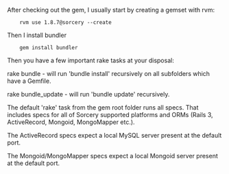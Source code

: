 After checking out the gem, I usually start by creating a gemset with rvm:

```
    rvm use 1.8.7@sorcery --create
```

Then I install bundler

```
    gem install bundler
```

Then you have a few important rake tasks at your disposal:

rake bundle - will run 'bundle install' recursively on all subfolders which have a Gemfile.

rake bundle_update - will run 'bundle update' recursively.

The default 'rake' task from the gem root folder runs all specs.
That includes specs for all of Sorcery supported platforms and ORMs (Rails 3, ActiveRecord, Mongoid, MongoMapper etc.).

The ActiveRecord specs expect a local MySQL server present at the default port.

The Mongoid/MongoMapper specs expect a local Mongoid server present at the default port.
